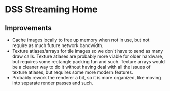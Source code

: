 
# DSS Streaming Home


## Improvements

- Cache images locally to free up memory when not in use, but not require as much future network bandwidth.
- Texture atlases/arrays for tile images so we don't have to send as many draw calls. Texture atlases are probably more viable for older hardware, but requires some rectangle packing fun and such. Texture arrays would be a cleaner way to do it without having deal with all the issues of texture atlases, but requires some more modern features.
- Probably rework the renderer a bit, so it is more organized, like moving into separate render passes and such.

